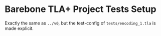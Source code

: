 # Barebone TLA+ Project Tests Setup

Exactly the same as `../v0`, but the test-config of `tests/encoding_1.tla` is made explicit.